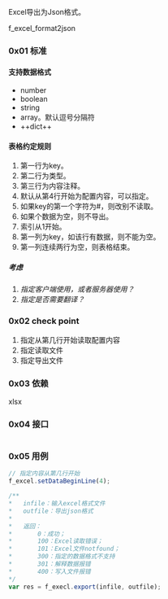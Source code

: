 Excel导出为Json格式。

f_excel_format2json

### 0x01 标准

#### 支持数据格式
- number
- boolean
- string
- array。默认逗号分隔符
- ++dict++

#### 表格约定规则
1. 第一行为key。
2. 第二行为类型。
3. 第三行为内容注释。
4. 默认从第4行开始为配置内容，可以指定。
5. 如果key的第一个字符为#，则改别不读取。
6. 如果个数据为空，则不导出。
7. 索引从1开始。
8. 第一列为key，如该行有数据，则不能为空。
8. 第一列连续两行为空，则表格结束。

##### 考虑
1. *指定客户端使用，或者服务器使用？*
2. *指定是否需要翻译？*

### 0x02 check point
1. 指定从第几行开始读取配置内容
2. 指定读取文件
3. 指定导出文件

### 0x03 依赖
xlsx


### 0x04 接口
```

```

### 0x05 用例
```javascript
// 指定内容从第几行开始
f_excel.setDataBeginLine(4);

/**
*   infile：输入excel格式文件
*   outfile：导出json格式
*
*   返回：
*       0：成功；
*       100：Excel读取错误；
*       101：Excel文件notfound；
*       300：指定的数据格式不支持
*       301：解释数据报错
*       400：写入文件报错
*/
var res = f_execl.export(infile, outfile);
```